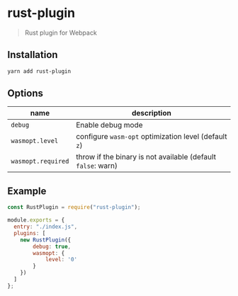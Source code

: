 # rust-plugin

> Rust plugin for Webpack

## Installation

```sh
yarn add rust-plugin
```

## Options

| name   | description |
|--------|-------------|
| `debug` | Enable debug mode |
| `wasmopt.level` | configure `wasm-opt` optimization level (default `z`) |
| `wasmopt.required` | throw if the binary is not available (default `false`: warn) |

## Example

```js
const RustPlugin = require("rust-plugin");

module.exports = {
  entry: "./index.js",
  plugins: [
    new RustPlugin({
        debug: true,
        wasmopt: {
            level: '0'
        }
    })
  ]
};

```

